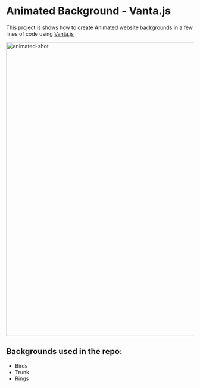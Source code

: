 # Animated Background - Vanta.js
This project is shows how to create Animated website backgrounds in a few lines of code using [Vanta.js](https://www.vantajs.com)

<img width="790" alt="animated-shot" src="https://user-images.githubusercontent.com/115108831/210199834-c7351b03-b815-4615-91fe-200f25180f68.png">

## Backgrounds used in the repo:
- Birds 
- Trunk 
- Rings 


